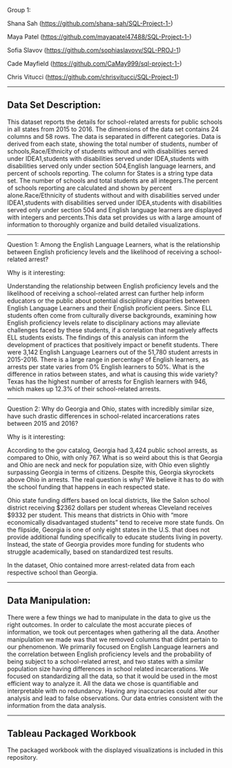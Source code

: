 Group 1:

Shana Sah (https://github.com/shana-sah/SQL-Project-1-)

Maya Patel (https://github.com/mayapatel47488/SQL-Project-1-)

Sofia Slavov (https://github.com/sophiaslavovv/SQL-PROJ-1)

Cade Mayfield (https://github.com/CaMay999/sql-project-1-)

Chris Vitucci (https://github.com/chrisvitucci/SQL-Project-1)

------------------------------------------------------------------------------------------------------------
Data Set Description:
---------------------------

This dataset reports the details for school-related arrests for public schools in all states from 2015 to 2016. The dimensions of the data set contains 24 columns and 58 rows. The data is separated in different categories. Data is derived from each state, showing the total number of students, number of schools,Race/Ethnicity of students without and with disabilities served under IDEA1,students  with disabilities served under IDEA,students with disabilities served only under section 504,English language learners, and percent of schools reporting. The column for States is a string type data set. The number of schools and total students are all integers.The percent of schools reporting are calculated and shown by percent alone.Race/Ethnicity of students without and with disabilities served under IDEA1,students with disabilities served under IDEA,students with disabilities served only under section 504 and English language learners are displayed with integers and percents.This data set provides us with a large amount of information to thoroughly organize and build detailed visualizations.

------------------------------------------------------------------------------------------------------------

Question 1: Among the English Language Learners, what is the relationship between English proficiency levels and the likelihood of receiving a school-related arrest?

Why is it interesting: 

Understanding the relationship between English proficiency levels and the likelihood of receiving a school-related arrest can further help inform educators or the public about potential disciplinary disparities between English Language Learners and their English proficient peers. Since ELL students often come from culturally diverse backgrounds, examining how English proficiency levels relate to disciplinary actions may alleviate challenges faced by these students, if a correlation that negatively affects ELL students exists. The findings of this analysis can inform the development of practices that positively impact or benefit students.
There were 3,142 English Language Learners out of the 51,780 student arrests in 2015-2016. There is a large range in percentage of English learners, as arrests per state varies from 0% English learners to 50%. What is the difference in ratios between states, and what is causing this wide variety? Texas has the highest number of arrests for English learners with 946, which makes up 12.3% of their school-related arrests.
























------------------------------------------------------------------------------------------------------------

Question 2: Why do Georgia and Ohio, states with incredibly similar size, have such drastic differences in school-related incarcerations rates  between 2015 and 2016?

Why is it interesting: 

According to the gov catalog, Georgia had 3,424 public school arrests, as compared to Ohio, with only 767. What is so weird about this is that Georgia and Ohio are neck and neck for population size, with Ohio even slightly surpassing Georgia in terms of citizens. Despite this, Georgia skyrockets above Ohio in arrests. The real question is why? We believe it has to do with the school funding that happens in each respected state.

Ohio state funding differs based on local districts, like the Salon school district receiving $2362 dollars per student whereas Cleveland receives $9332 per student. This means that districts in Ohio with “more economically disadvantaged students” tend to receive more state funds.  On the flipside, Georgia is one of only eight states in the U.S. that does not provide additional funding specifically to educate students living in poverty. Instead, the state of Georgia provides more funding for students who struggle academically, based on standardized test results. 

In the dataset, Ohio contained more arrest-related data from each respective school than Georgia. 

















------------------------------------------------------------------------------------------------------------
Data Manipulation:
-------------------
There were a few things we had to manipulate in the data to give us the right outcomes. In order to calculate the most accurate pieces of information, we took out percentages when gathering all the data. Another manipulation we made was that we removed columns that didnt pertain to our phenomenon. We primarily focused on English Language learners and the correlation between English proficiency levels and the probability of being subject to a school-related arrest, and two states with a similar population size having differences in school related incarcerations. We focused on standardizing all the data, so that it would be used in the most efficient way to analyze it. All the data we chose is quantifiable and interpretable with no redundancy. Having any inaccuracies could alter our analysis and lead to false observations. Our data entries consistent with the information from the data analysis.


------------------------------------------------------------------------------------------------------------
Tableau Packaged Workbook
--------------------------

The packaged workbook with the displayed visualizations is included in this repository.










